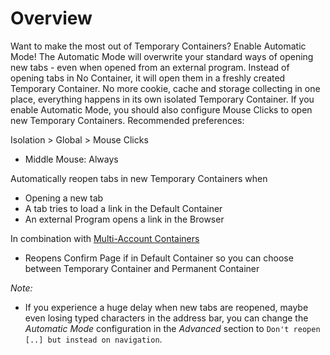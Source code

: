 # Overview

Want to make the most out of Temporary Containers? Enable Automatic Mode!
The Automatic Mode will overwrite your standard ways of opening new tabs - even when opened from an external program. Instead of opening tabs in No Container, it will open them in a freshly created Temporary Container. No more cookie, cache and storage collecting in one place, everything happens in its own isolated Temporary Container. If you enable Automatic Mode, you should also configure Mouse Clicks to open new Temporary Containers. Recommended preferences:

Isolation > Global > Mouse Clicks
- Middle Mouse: Always

Automatically reopen tabs in new Temporary Containers when
* Opening a new tab
* A tab tries to load a link in the Default Container
* An external Program opens a link in the Browser

In combination with [Multi-Account Containers](https://addons.mozilla.org/firefox/addon/multi-account-containers/)
* Reopens Confirm Page if in Default Container so you can choose between Temporary Container and Permanent Container

*Note:*
- If you experience a huge delay when new tabs are reopened, maybe even losing typed characters in the address bar, you can change the *Automatic Mode* configuration in the *Advanced* section to `Don't reopen [..] but instead on navigation`.